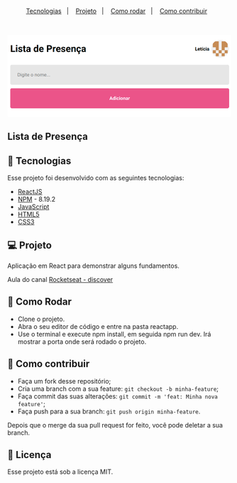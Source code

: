 <p align="center">
  <a href="#-tecnologias">Tecnologias</a>&nbsp;&nbsp;&nbsp;|&nbsp;&nbsp;&nbsp;
  <a href="#-projeto">Projeto</a>&nbsp;&nbsp;&nbsp;|&nbsp;&nbsp;&nbsp;
  <a href="#-como-rodar">Como rodar</a>&nbsp;&nbsp;&nbsp;|&nbsp;&nbsp;&nbsp;
  <a href="#-como-contribuir">Como contribuir</a>&nbsp;&nbsp;&nbsp;
  </p>

<br>

<p align="center">
  <img alt="lista-presenca" src=".github/image.png">
</p>

## Lista de Presença

## 🚀 Tecnologias

Esse projeto foi desenvolvido com as seguintes tecnologias:

- [ReactJS](https://reactjs.org/)
- [NPM](https://www.npmjs.com/) - 8.19.2
- [JavaScript](https://developer.mozilla.org/pt-BR/docs/Web/JavaScript) 
- [HTML5](https://developer.mozilla.org/pt-BR/docs/Web/HTML/HTML5) 
- [CSS3](https://developer.mozilla.org/pt-BR/docs/Web/CSS)

## 💻 Projeto

Aplicação em React para demonstrar alguns fundamentos.

Aula do canal [Rocketseat - discover](https://www.rocketseat.com.br/)

## 🚀 Como Rodar

- Clone o projeto.
- Abra o seu editor de código e entre na pasta reactapp.
- Use o terminal e execute npm install, em seguida npm run dev. Irá mostrar a porta onde será rodado o projeto.

## 🤔 Como contribuir

- Faça um fork desse repositório;
- Cria uma branch com a sua feature: `git checkout -b minha-feature`;
- Faça commit das suas alterações: `git commit -m 'feat: Minha nova feature'`;
- Faça push para a sua branch: `git push origin minha-feature`.

Depois que o merge da sua pull request for feito, você pode deletar a sua branch.

## 📝 Licença

Esse projeto está sob a licença MIT.
